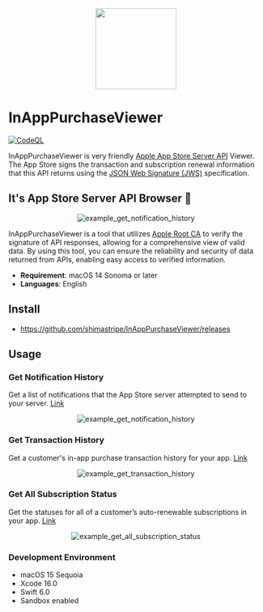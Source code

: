 <div align="center">
  <img src="https://github.com/shimastripe/InAppPurchaseViewer/assets/15936908/89f54830-47bb-4f6a-97a9-14d198ca68c1" width="160">
</div>

# InAppPurchaseViewer

[![CodeQL](https://github.com/shimastripe/InAppPurchaseViewer/actions/workflows/codeql-analysis.yml/badge.svg)](https://github.com/shimastripe/InAppPurchaseViewer/actions/workflows/codeql-analysis.yml)

InAppPurchaseViewer is very friendly [Apple App Store Server API](https://developer.apple.com/documentation/appstoreserverapi) Viewer.
The App Store signs the transaction and subscription renewal information that this API returns using the [JSON Web Signature (JWS)](https://datatracker.ietf.org/doc/html/rfc7515) specification.

## It's App Store Server API Browser 🚀

<div align="center">
  <img alt="example_get_notification_history" src="https://github.com/shimastripe/InAppPurchaseViewer/assets/15936908/18f36a80-dba8-4138-a942-331506e9b4dc">
</div>

InAppPurchaseViewer is a tool that utilizes [Apple Root CA](https://www.apple.com/certificateauthority/) to verify the signature of API responses, allowing for a comprehensive view of valid data.
By using this tool, you can ensure the reliability and security of data returned from APIs, enabling easy access to verified information.

- __Requirement__: macOS 14 Sonoma or later
- __Languages__: English

## Install

- https://github.com/shimastripe/InAppPurchaseViewer/releases

## Usage

### Get Notification History

Get a list of notifications that the App Store server attempted to send to your server. [Link](https://developer.apple.com/documentation/appstoreserverapi/get_notification_history)

<div align="center">
  <img alt="example_get_notification_history" src="https://github.com/shimastripe/InAppPurchaseViewer/assets/15936908/18f36a80-dba8-4138-a942-331506e9b4dc">
</div>

### Get Transaction History

Get a customer's in-app purchase transaction history for your app. [Link](https://developer.apple.com/documentation/appstoreserverapi/get_transaction_history)

<div align="center">
  <img alt="example_get_transaction_history" src="https://github.com/shimastripe/InAppPurchaseViewer/assets/15936908/939c90c3-7549-4d9c-ae8c-4b907360e59f">
</div>

### Get All Subscription Status

Get the statuses for all of a customer’s auto-renewable subscriptions in your app. [Link](https://developer.apple.com/documentation/appstoreserverapi/get_all_subscription_statuses)

<div align="center">
  <img alt="example_get_all_subscription_status" src="https://github.com/shimastripe/InAppPurchaseViewer/assets/15936908/fdbdc08f-e14c-4671-9191-dd8ffdee036a">
</div>

### Development Environment

- macOS 15 Sequoia
- Xcode 16.0
- Swift 6.0
- Sandbox enabled
